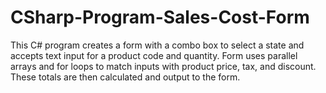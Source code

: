 # CSharp-Program-Sales-Cost-Form
This C# program creates a form with a combo box to select a state and accepts text input for a product code and quantity. Form uses parallel arrays and for loops to match inputs with product price, tax, and discount. These totals are then calculated and output to the form.
